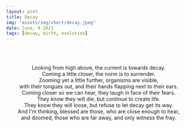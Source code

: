 ```yaml
---
layout: post
title: Decay
img: "assets/img/short/decay.jpeg"
date: June, 9 2021
tags: [decay, birth, evolution]
---
```


<br><br>
<div align="center">
Looking from high above, the current is towards decay.<br>
Coming a little closer, the norm is to surrender. <br>
Zooming yet a little further, organisms are visible, <br>
with their tongues out, and their hands flapping next to their ears.<br>
Coming closer so we can hear, they laugh in face of their fears. <br>
They know they will die, but continue to create life. <br>  
They know they will loose, but refuse to let decay get its way.<br> 
And I'm thinking, blessed are those, who are close enough to hear, <br>
and doomed, those who are far away, and only witness the fray.<br>
  
</div>
<br><br>
<br><br>
<br><br>
<br><br>
<br><br>
<br><br>
